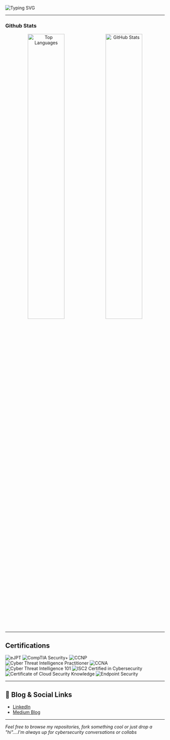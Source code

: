 <p>
  <img src="https://readme-typing-svg.herokuapp.com?font=Fira+Code&size=24&pause=1000&color=00FF00&center=true&vCenter=true&width=1000&height=180&lines=👋Hi+there%2C+I'm+RachaelK;Offensive+security%2C+Red+Teamer+in+training;Computer+Technology%2C+developer%2C+creative+tech+designer;Breaking+things+ethically+so+others+don’t+do+it+maliciously;Learning+by+doing%2C+evolving+and+securing+the+future;Catch+me+in+the+lab" alt="Typing SVG" />
</p>


---
<!--
### Languages  
<p>
  <img src="https://cdn.jsdelivr.net/gh/devicons/devicon/icons/python/python-original.svg" height="40"/>
  <img src="https://cdn.jsdelivr.net/gh/devicons/devicon/icons/javascript/javascript-original.svg" height="40"/>
  <img src="https://cdn.jsdelivr.net/gh/devicons/devicon/icons/bash/bash-original.svg" height="40"/>
  <img src="https://cdn.jsdelivr.net/gh/devicons/devicon/icons/java/java-original.svg" height="40"/>
  <img src="https://cdn.jsdelivr.net/gh/devicons/devicon/icons/php/php-original.svg" height="40"/>
  <img src="https://cdn.jsdelivr.net/gh/devicons/devicon/icons/dart/dart-original.svg" height="40"/>
</p>

### Frameworks  
<p>
  <img src="https://cdn.jsdelivr.net/gh/devicons/devicon/icons/react/react-original.svg" height="40"/>
  <img src="https://cdn.jsdelivr.net/gh/devicons/devicon/icons/flutter/flutter-original.svg" height="40"/>
  <img src="https://cdn.jsdelivr.net/gh/devicons/devicon/icons/nodejs/nodejs-original.svg" height="40"/>
  <img src="https://img.shields.io/badge/Laravel-%23FF2D20.svg?style=flat-square&logo=laravel&logoColor=white" height="40"/>
</p>

### Security Tools  
![Wireshark](https://img.shields.io/badge/Wireshark-%238F0A25.svg?style=flat-square&logo=wireshark&logoColor=white)
![Metasploit](https://img.shields.io/badge/Metasploit-%23E64141.svg?style=flat-square&logo=metasploit&logoColor=white)
![Nmap](https://img.shields.io/badge/Nmap-%23FF5E00.svg?style=flat-square&logo=nmap&logoColor=white)
![Burp Suite](https://img.shields.io/badge/Burp_Suite-%23026B6B.svg?style=flat-square&logo=burp-suite&logoColor=white)
![Autopsy](https://img.shields.io/badge/Autopsy-%23292929.svg?style=flat-square&logo=autopsy&logoColor=white)
![FTK Imager](https://img.shields.io/badge/FTK_Imager-%23000000.svg?style=flat-square&logo=forensic-toolkit&logoColor=white)
![Maltego](https://img.shields.io/badge/Maltego-%23FF9A33.svg?style=flat-square&logo=maltego&logoColor=white)
![Volatility](https://img.shields.io/badge/Volatility-%23D83536.svg?style=flat-square&logo=volatility&logoColor=white)

### Cloud Platforms  
<p>
  <img src="https://cdn.jsdelivr.net/gh/devicons/devicon/icons/googlecloud/googlecloud-original.svg" height="40"/>
  <img src="https://cdn.jsdelivr.net/gh/devicons/devicon/icons/azure/azure-original.svg" height="40"/>
  <img src="https://cdn.jsdelivr.net/gh/devicons/devicon/icons/oracle/oracle-original.svg" height="40"/>
</p>

---
-->

### Github Stats 
<p align="center">
  <img src="https://github-readme-stats.vercel.app/api/top-langs/?username=RachaelKivuti&layout=compact&theme=tokyonight&langs_count=6&hide=css,html" width="48%" alt="Top Languages"/>
  <img src="https://github-readme-stats.vercel.app/api?username=RachaelKivuti&show_icons=true&theme=tokyonight&include_all_commits=true" width="48%" alt="GitHub Stats"/>
</p>

---

## Certifications

![eJPT](https://img.shields.io/badge/eJPT-%23000000.svg?style=flat-square&logo=eLearnSecurity&logoColor=white)
![CompTIA Security+](https://img.shields.io/badge/CompTIA_Security%2B-%23032D64.svg?style=flat-square&logo=compTIA&logoColor=white)
![CCNP](https://img.shields.io/badge/CCNP-%23007C92.svg?style=flat-square&logo=cisco&logoColor=white)
![Cyber Threat Intelligence Practitioner](https://img.shields.io/badge/Cyber_Threat_Intelligence_Practitioner-%23F7E03C.svg?style=flat-square&logo=arcX&logoColor=black)
![CCNA](https://img.shields.io/badge/CCNA-%230080C3.svg?style=flat-square&logo=cisco&logoColor=white)
![Cyber Threat Intelligence 101](https://img.shields.io/badge/Cyber_Threat_Intelligence_101-%23909E8E.svg?style=flat-square&logo=arcX&logoColor=white)
![ISC2 Certified in Cybersecurity](https://img.shields.io/badge/ISC2_Certified_in_Cybersecurity-%23603178.svg?style=flat-square&logo=isc2&logoColor=white)
![Certificate of Cloud Security Knowledge](https://img.shields.io/badge/Cloud_Security_Knowledge-%23A4C8A5.svg?style=flat-square&logo=cloudsecurityalliance&logoColor=white)
![Endpoint Security](https://img.shields.io/badge/Endpoint_Security-%2379B7D6.svg?style=flat-square&logo=cisco&logoColor=white)

---

## 🔗 Blog & Social Links

-  [LinkedIn](https://www.linkedin.com/in/rachael-kivuti-575056226/)
-  [Medium Blog](https://medium.com/@kivutingatha)

---

*Feel free to browse my repositories, fork something cool or just drop a "hi"....I'm always up for cybersecurity conversations or collabs*


